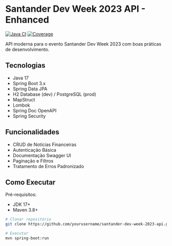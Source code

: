 # Santander Dev Week 2023 API - Enhanced

[![Java CI](https://github.com/yourusername/santander-dev-week-2023-api/actions/workflows/build.yml/badge.svg)](https://github.com/yourusername/santander-dev-week-2023-api/actions/workflows/build.yml)
[![Coverage](https://img.shields.io/codecov/c/github/yourusername/santander-dev-week-2023-api)](https://codecov.io/gh/yourusername/santander-dev-week-2023-api)

API moderna para o evento Santander Dev Week 2023 com boas práticas de desenvolvimento.

## Tecnologias

- Java 17
- Spring Boot 3.x
- Spring Data JPA
- H2 Database (dev) / PostgreSQL (prod)
- MapStruct
- Lombok
- Spring Doc OpenAPI
- Spring Security

## Funcionalidades

- CRUD de Notícias Financeiras
- Autenticação Básica
- Documentação Swagger UI
- Paginação e Filtros
- Tratamento de Erros Padronizado

## Como Executar

Pré-requisitos:
- JDK 17+
- Maven 3.8+

```bash
# Clonar repositório
git clone https://github.com/yourusername/santander-dev-week-2023-api.git

# Executar
mvn spring-boot:run